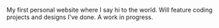 My first personal website where I say hi to the world. Will feature coding projects and designs I've done. A work in progress. 
